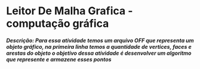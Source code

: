 # Leitor De Malha Grafica - computação gráfica

<h5> 
  Descrição: Para essa atividade temos um arquivo OFF que representa um objeto gráfico, na primeira linha temos a quantidade de vertices, faces e arestas do objeto 
  o objetivo dessa atividade é desenvolver um algoritmo que represente e armazene esses pontos 
</h5>
